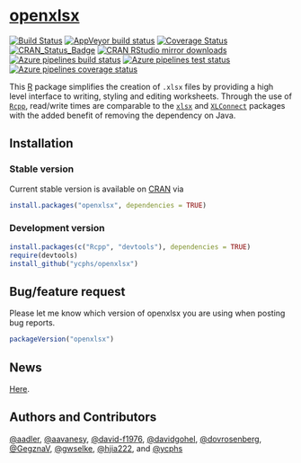 [openxlsx](https://ycphs.github.io/openxlsx/)
========


[![Build Status](https://travis-ci.com/ycphs/openxlsx.svg?branch=master)](https://travis-ci.com/ycphs/openxlsx)
[![AppVeyor build status](https://ci.appveyor.com/api/projects/status/github/ycphs/openxlsx?branch=master&svg=true)](https://ci.appveyor.com/project/ycphs/openxlsx)
[![Coverage Status](https://codecov.io/github/ycphs/openxlsx/coverage.svg?branch=master)](https://codecov.io/github/ycphs/openxlsx?branch=master)
[![CRAN_Status_Badge](https://www.r-pkg.org/badges/version/openxlsx)](https://cran.r-project.org/package=openxlsx)
[![CRAN RStudio mirror downloads](https://cranlogs.r-pkg.org/badges/openxlsx)](https://cran.r-project.org/package=openxlsx)
[![Azure pipelines build status](https://img.shields.io/azure-devops/build/ycphs/openxlsx/2)](https://dev.azure.com/ycphs/openxlsx/_build/latest?definitionId=1&branchName=master)
[![Azure pipelines test status](https://img.shields.io/azure-devops/tests/ycphs/openxlsx/2?color=brightgreen&compact_message)](https://dev.azure.com/ycphs/openxlsx/_build/latest?definitionId=1&branchName=master)
 [![Azure pipelines coverage status](https://img.shields.io/azure-devops/coverage/ycphs/openxlsx/2)](https://dev.azure.com/ycphs/openxlsx/_build/latest?definitionId=1&branchName=master)
 
 
 
This [R](https://www.R-project.org/) package simplifies the creation of `.xlsx` files by providing 
a high level interface to writing, styling and editing worksheets. Through the use of [`Rcpp`](https://CRAN.R-project.org/package=Rcpp), read/write times are comparable to the [`xlsx`](https://CRAN.R-project.org/package=xlsx) and
[`XLConnect`](https://CRAN.R-project.org/package=XLConnect) packages with the added benefit of removing the dependency on
Java. 

## Installation

### Stable version

Current stable version is available on
[CRAN](https://CRAN.R-project.org/) via

```R
install.packages("openxlsx", dependencies = TRUE)
```

### Development version
```R
install.packages(c("Rcpp", "devtools"), dependencies = TRUE)
require(devtools)
install_github("ycphs/openxlsx")
```

## Bug/feature request
Please let me know which version of openxlsx you are using when posting bug reports.
```R
packageVersion("openxlsx")
```







## News
[Here](https://raw.githubusercontent.com/ycphs/openxlsx/master/NEWS). 

## Authors and Contributors
[&#x0040;aadler](https://github.com/aadler), [&#x0040;aavanesy](https://github.com/aavanesy), [&#x0040;david-f1976](https://github.com/david-f1976), [&#x0040;davidgohel](https://github.com/davidgohel), [&#x0040;dovrosenberg](https://github.com/dovrosenberg), [&#x0040;GegznaV](https://github.com/GegznaV), [&#x0040;gwselke](https://github.com/gwselke), [&#x0040;hjia222](https://github.com/hjia222), and [&#x0040;ycphs](https://github.com/ycphs)
